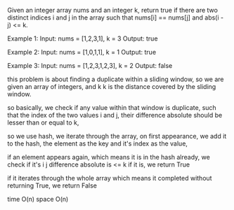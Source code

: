 Given an integer array nums and an integer k, return true if there are two distinct indices i and j in the array such that nums[i] == nums[j] and abs(i - j) <= k.

Example 1:
Input: nums = [1,2,3,1], k = 3
Output: true

Example 2:
Input: nums = [1,0,1,1], k = 1
Output: true

Example 3:
Input: nums = [1,2,3,1,2,3], k = 2
Output: false

this problem is about finding a duplicate within a sliding window,
so we are given an array of integers, and k
k is the distance covered by the sliding window.

so basically, we check if any value within that window is duplicate,
such that the index of the two values i and j,
their difference absolute should be lesser than or equal to k,

so we use hash,
we iterate through the array,
on first appearance, we add it to the hash, the element as the key and it's index
as the value,

if an element appears again, which means it is in the hash already, we check if it's i j difference absolute is <= k
if it is, we return True

if it iterates through the whole array which means it completed without returning True,
we return False

time O(n)
space O(n)
